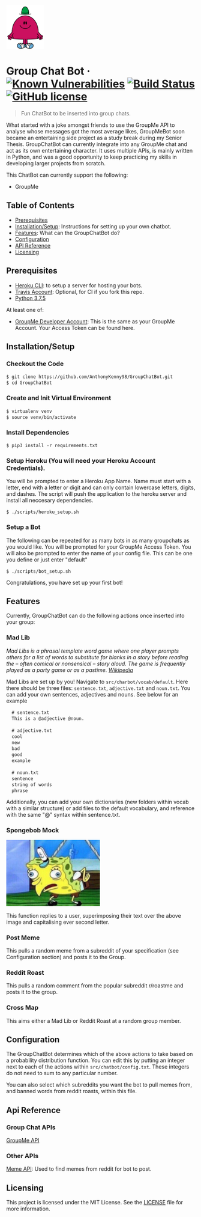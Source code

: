 <img src="img/mrchatterbox.png" alt="project logo image" width="100"/>

# Group Chat Bot &middot; [![Known Vulnerabilities](https://snyk.io/test/github/AnthonyKenny98/GroupChatBot/badge.svg?targetFile=requirements.txt)](https://snyk.io/test/github/AnthonyKenny98/GroupChatBot?targetFile=requirements.txt) [![Build Status](https://travis-ci.org/AnthonyKenny98/GroupChatBot.svg?branch=master)](https://travis-ci.org/AnthonyKenny98/GroupChatBot) [![GitHub license](https://img.shields.io/badge/license-MIT-blue.svg?style=flat-square)](https://github.com/AnthonyKenny98/Vend_Inventory_Upload/blob/master/LICENSE)
> Fun ChatBot to be inserted into group chats.

What started with a joke amongst friends to use the GroupMe API to analyse whose messages got the most average likes, GroupMeBot soon became an entertaining side project as a study break during my Senior Thesis. GroupChatBot can currently integrate into any GroupMe chat and act as its own entertaining character. It uses multiple APIs, is mainly written in Python, and was a good opportunity to keep practicing my skills in developing larger projects from scratch.

This ChatBot can currently support the following:
  - GroupMe
  
## Table of Contents

+ [Prerequisites](#prereq)
+ [Installation/Setup](#setup): Instructions for setting up your own chatbot.
+ [Features](#features): What can the GroupChatBot do?
+ [Configuration](#config)
+ [API Reference](#api)
+ [Licensing](#license)


## <a name="prereq"></a>Prerequisites
+ [Heroku CLI](https://devcenter.heroku.com/articles/heroku-cli): to setup a server for hosting your bots.
+ [Travis Account](https://travis-ci.org/): Optional, for CI if you fork this repo.
+ [Python 3.7.5](https://www.python.org/downloads/release/python-275/)

At least one of:
+ [GroupMe Developer Account](https://dev.groupme.com/): This is the same as your GroupMe Account. Your Access Token can be found here.

## <a name="setup"></a>Installation/Setup

### Checkout the Code 
  ```
  $ git clone https://github.com/AnthonyKenny98/GroupChatBot.git
  $ cd GroupChatBot
  ```
### Create and Init Virtual Environment
  ```
  $ virtualenv venv
  $ source venv/bin/activate
  ```
### Install Dependencies
  ```
  $ pip3 install -r requirements.txt
  ```
### Setup Heroku (You will need your Heroku Account Credentials).
You will be prompted to enter a Heroku App Name. Name must start with a letter, end with a letter or digit and can only contain lowercase letters, digits, and dashes.
The script will push the application to the heroku server and install all neccesary dependencies.
  ```
  $ ./scripts/heroku_setup.sh
  ```
### Setup a Bot
The following can be repeated for as many bots in as many groupchats as you would like. You will be prompted for your GroupMe Access Token. You will also be prompted to enter the name of your config file. This can be one you define or just enter "default"
  ```
  $ ./scripts/bot_setup.sh
  ```
Congratulations, you have set up your first bot!

## <a name="features"></a>Features

Currently, GroupChatBot can do the following actions once inserted into your group:

### Mad Lib
_Mad Libs is a phrasal template word game where one player prompts others for a list of words to substitute for blanks in a story before reading the – often comical or nonsensical – story aloud. The game is frequently played as a party game or as a pastime. [Wikipedia](https://en.wikipedia.org/wiki/Mad_Libs)_

Mad Libs are set up by you! Navigate to `src/charbot/vocab/default`. Here there should be three files: `sentence.txt`, `adjective.txt` and `noun.txt`. You can add your own sentences, adjectives and nouns. See below for an example

```
  # sentence.txt
  This is a @adjective @noun.
  
  # adjective.txt
  cool
  new
  bad
  good
  example
  
  # noun.txt
  sentence
  string of words
  phrase
```

Additionally, you can add your own dictionaries (new folders within vocab with a similar structure) or add files to the default vocabulary, and reference with the same "@" syntax within sentence.txt.

### Spongebob Mock
<img src="img/Mocking-Spongebob.jpg" alt="Spongebob-Mock Image" width="250"/>

This function replies to a user, superimposing their text over the above image and capitalising ever second letter.

### Post Meme
This pulls a random meme from a subreddit of your specification (see Configuration section) and posts it to the Group.

### Reddit Roast
This pulls a random comment from the popular subreddit r/roastme and posts it to the group.

### Cross Map
This aims either a Mad Lib or Reddit Roast at a random group member. 

## <a name="config"></a>Configuration
The GroupChatBot determines which of the above actions to take based on a probability distribution function. You can edit this by putting an integer next to each of the actions within `src/chatbot/config.txt`. These integers do not need to sum to any particular number.

You can also select which subreddits you want the bot to pull memes from, and banned words from reddit roasts, within this file.

## <a name="api"></a>Api Reference

### Group Chat APIs
[GroupMe API](https://dev.groupme.com/)

### Other APIs
[Meme API](https://github.com/R3l3ntl3ss/Meme_Api): Used to find memes from reddit for bot to post.

## <a name="license"></a>Licensing

This project is licensed under the MIT License.  See the [LICENSE](LICENSE) file for more information.
